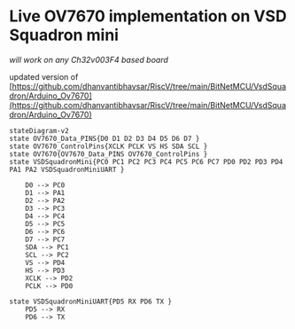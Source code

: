 # Live OV7670  implementation on VSD Squadron mini
*will work on any Ch32v003F4 based board*

updated version of [https://github.com/dhanvantibhavsar/RiscV/tree/main/BitNetMCU/VsdSquadron/Arduino_Ov7670](https://github.com/dhanvantibhavsar/RiscV/tree/main/BitNetMCU/VsdSquadron/Arduino_Ov7670)

```mermaid
stateDiagram-v2
state OV7670_Data_PINS{D0 D1 D2 D3 D4 D5 D6 D7 } 
state OV7670_ControlPins{XCLK PCLK VS HS SDA SCL }
state OV7670{OV7670_Data_PINS OV7670_ControlPins }
state VSDSquadronMini{PC0 PC1 PC2 PC3 PC4 PC5 PC6 PC7 PD0 PD2 PD3 PD4 PA1 PA2 VSDSquadronMiniUART }

    D0 --> PC0
    D1 --> PA1
    D2 --> PA2
    D3 --> PC3
    D4 --> PC4
    D5 --> PC5
    D6 --> PC6
    D7 --> PC7
    SDA --> PC1
    SCL --> PC2
    VS --> PD4
    HS --> PD3
    XCLK --> PD2
    PCLK --> PD0

state VSDSquadronMiniUART{PD5 RX PD6 TX }
    PD5 --> RX
    PD6 --> TX

```
